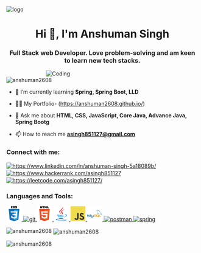 ![logo](https://user-images.githubusercontent.com/112805297/225855565-91bedeed-ad24-485c-b2ba-b77d632c7051.png)
<h1 align="center">Hi 👋, I'm Anshuman Singh</h1>
<h3 align="center">Full Stack web Developer. Love problem-solving and am keen to learn new tech stacks.</h3>
<img align="right" alt="Coding" width="400" src="https://camo.githubusercontent.com/cae12fddd9d6982901d82580bdf321d81fb299141098ca1c2d4891870827bf17/68747470733a2f2f6d69726f2e6d656469756d2e636f6d2f6d61782f313336302f302a37513379765349765f7430696f4a2d5a2e676966">
<p align="left"> <img src="https://komarev.com/ghpvc/?username=anshuman2608&label=Profile%20views&color=0e75b6&style=flat" alt="anshuman2608" /> </p>

- 🌱 I’m currently learning **Spring, Spring Boot, LLD**

- 👨‍💻 My Portfolio- (https://anshuman2608.github.io/)

- 💬 Ask me about **HTML, CSS, JavaScript, Core Java, Advance Java, Spring Bootg**

- 📫 How to reach me **asingh851127@gmail.com**

<h3 align="left">Connect with me:</h3>
<p align="left">
<a href="https://linkedin.com/in/https://www.linkedin.com/in/anshuman-singh-5a18089b/" target="blank"><img align="center" src="https://raw.githubusercontent.com/rahuldkjain/github-profile-readme-generator/master/src/images/icons/Social/linked-in-alt.svg" alt="https://www.linkedin.com/in/anshuman-singh-5a18089b/" height="30" width="40" /></a>
<a href="https://www.hackerrank.com/https://www.hackerrank.com/asingh851127" target="blank"><img align="center" src="https://raw.githubusercontent.com/rahuldkjain/github-profile-readme-generator/master/src/images/icons/Social/hackerrank.svg" alt="https://www.hackerrank.com/asingh851127" height="30" width="40" /></a>
<a href="https://www.leetcode.com/https://leetcode.com/asingh851127/" target="blank"><img align="center" src="https://raw.githubusercontent.com/rahuldkjain/github-profile-readme-generator/master/src/images/icons/Social/leet-code.svg" alt="https://leetcode.com/asingh851127/" height="30" width="40" /></a>
</p>

<h3 align="left">Languages and Tools:</h3>
<p align="left"> <a href="https://www.w3schools.com/css/" target="_blank" rel="noreferrer"> <img src="https://raw.githubusercontent.com/devicons/devicon/master/icons/css3/css3-original-wordmark.svg" alt="css3" width="40" height="40"/> </a> <a href="https://git-scm.com/" target="_blank" rel="noreferrer"> <img src="https://www.vectorlogo.zone/logos/git-scm/git-scm-icon.svg" alt="git" width="40" height="40"/> </a> <a href="https://www.w3.org/html/" target="_blank" rel="noreferrer"> <img src="https://raw.githubusercontent.com/devicons/devicon/master/icons/html5/html5-original-wordmark.svg" alt="html5" width="40" height="40"/> </a> <a href="https://www.java.com" target="_blank" rel="noreferrer"> <img src="https://raw.githubusercontent.com/devicons/devicon/master/icons/java/java-original.svg" alt="java" width="40" height="40"/> </a> <a href="https://developer.mozilla.org/en-US/docs/Web/JavaScript" target="_blank" rel="noreferrer"> <img src="https://raw.githubusercontent.com/devicons/devicon/master/icons/javascript/javascript-original.svg" alt="javascript" width="40" height="40"/> </a> <a href="https://www.mysql.com/" target="_blank" rel="noreferrer"> <img src="https://raw.githubusercontent.com/devicons/devicon/master/icons/mysql/mysql-original-wordmark.svg" alt="mysql" width="40" height="40"/> </a> <a href="https://postman.com" target="_blank" rel="noreferrer"> <img src="https://www.vectorlogo.zone/logos/getpostman/getpostman-icon.svg" alt="postman" width="40" height="40"/> </a> <a href="https://spring.io/" target="_blank" rel="noreferrer"> <img src="https://www.vectorlogo.zone/logos/springio/springio-icon.svg" alt="spring" width="40" height="40"/> </a> </p>

<p><img align="left" src="https://github-readme-stats.vercel.app/api/top-langs?username=anshuman2608&show_icons=true&locale=en&layout=compact" alt="anshuman2608" /></p>

<p>&nbsp;<img align="center" src="https://github-readme-stats.vercel.app/api?username=anshuman2608&show_icons=true&locale=en" alt="anshuman2608" /></p>

<p><img align="center" src="https://github-readme-streak-stats.herokuapp.com/?user=anshuman2608&" alt="anshuman2608" /></p>
